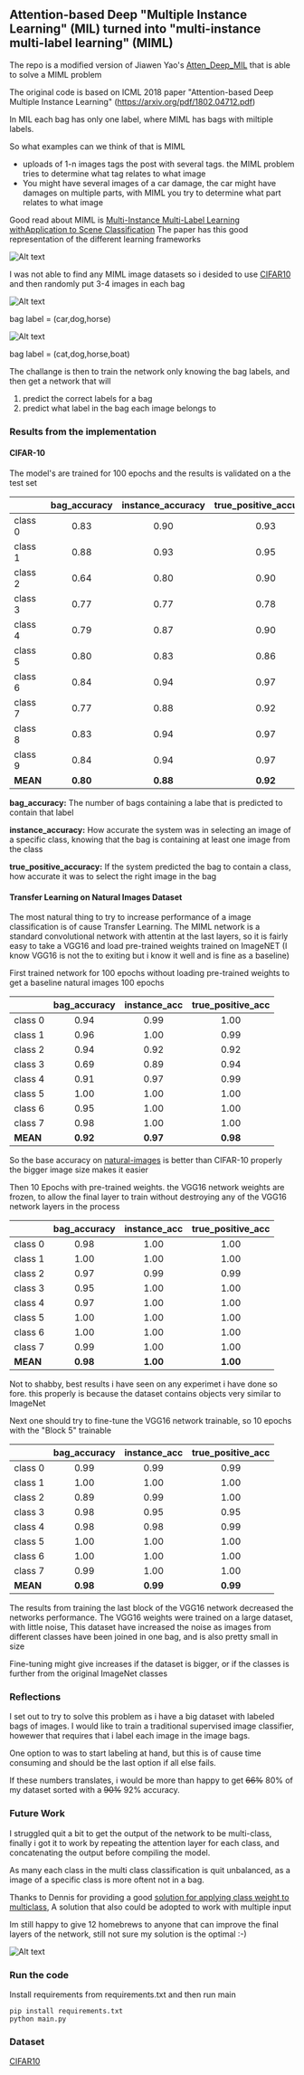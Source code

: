 ## Attention-based Deep "Multiple Instance Learning" (MIL) turned into "multi-instance multi-label learning" (MIML)
The repo is a modified version of Jiawen Yao's [Atten_Deep_MIL](https://github.com/utayao/Atten_Deep_MIL) that is able to solve a MIML problem

The original code is based on ICML 2018 paper "Attention-based Deep Multiple Instance Learning" (https://arxiv.org/pdf/1802.04712.pdf)

In MIL each bag has only one label, where MIML has bags with miltiple labels.

So what examples can we think of that is MIML
- uploads of 1-n images tags the post with several tags. the MIML problem tries to determine what tag relates to what image
- You might have several images of a car damage, the car might have damages on multiple parts, with MIML you try to determine what part relates to what image

Good read about MIML is [Multi-Instance Multi-Label Learning withApplication to Scene Classification](https://papers.nips.cc/paper/3047-multi-instance-multi-label-learning-with-application-to-scene-classification.pdf)
The paper has this good representation of the different learning frameworks

![Alt text](images/supervised_frameworks.jpg)

I was not able to find any MIML image datasets so i desided to use [CIFAR10](https://www.cs.toronto.edu/~kriz/cifar.html) and then randomly put 3-4 images in each bag

![Alt text](images/bag_0.jpg)

bag label = (car,dog,horse)

![Alt text](images/bag_1.jpg)

bag label = (cat,dog,horse,boat)

The challange is then to train the network only knowing the bag labels, and then get a network that will
1. predict the correct labels for a bag
2. predict what label in the bag each image belongs to

### Results from the implementation
#### CIFAR-10
The model's are trained for 100 epochs and the results is validated on a the test set


| | bag_accuracy | instance_accuracy | true_positive_accuracy |
| ------ |:----:|:----:|:---:|
|class 0 | 0.83 | 0.90 | 0.93|
|class 1 | 0.88 | 0.93 | 0.95|
|class 2 | 0.64 | 0.80 | 0.90|
|class 3 | 0.77 | 0.77 | 0.78|
|class 4 | 0.79 | 0.87 | 0.90|
|class 5 | 0.80 | 0.83 | 0.86|
|class 6 | 0.84 | 0.94 | 0.97|
|class 7 | 0.77 | 0.88 | 0.92|
|class 8 | 0.83 | 0.94 | 0.97|
|class 9 | 0.84 | 0.94 | 0.97|
|**MEAN** | **0.80** | **0.88** | **0.92**|

**bag_accuracy:** The number of bags containing a labe that is predicted to contain that label

**instance_accuracy:** How accurate the system was in selecting an image of a specific class, knowing that the bag is containing at least one image from the class

**true_positive_accuracy:** If the system predicted the bag to contain a class, how accurate it was to select the right image in the bag
#### Transfer Learning on Natural Images Dataset
The most natural thing to try to increase performance of a image classification is of cause Transfer Learning. 
The MIML network is a standard convolutional network with attentin at the last layers, 
so it is fairly easy to take a VGG16 and load pre-trained weights trained on ImageNET
(I know VGG16 is not the to exiting but i know it well and is fine as a baseline)

First trained network for 100 epochs without loading pre-trained weights to get a baseline
natural images 100 epochs

| | bag_accuracy | instance_acc | true_positive_acc |
| ------- |:----:|:----:|:----:|
|class 0 | 0.94 | 0.99 | 1.00 |
|class 1 | 0.96 | 1.00 | 0.99 |
|class 2 | 0.94 | 0.92 | 0.92 |
|class 3 | 0.69 | 0.89 | 0.94 |
|class 4 | 0.91 | 0.97 | 0.99 |
|class 5 | 1.00 | 1.00 | 1.00 |
|class 6 | 0.95 | 1.00 | 1.00 |
|class 7 | 0.98 | 1.00 | 1.00 |
|**MEAN**    | **0.92** | **0.97** | **0.98** |

So the base accuracy on [natural-images](https://www.kaggle.com/prasunroy/natural-images) is better than CIFAR-10 properly the bigger image size makes it easier

Then 10 Epochs with pre-trained weights. the VGG16 network weights are frozen, to allow the final layer to train without destroying any of the VGG16 network layers in the process

| |bag_accuracy|instance_acc|true_positive_acc|
|------- |:----:|:----:|:----:|
|class 0 | 0.98 | 1.00 | 1.00 |
|class 1 | 1.00 | 1.00 | 1.00 |
|class 2 | 0.97 | 0.99 | 0.99 |
|class 3 | 0.95 | 1.00 | 1.00 |
|class 4 | 0.97 | 1.00 | 1.00 |
|class 5 | 1.00 | 1.00 | 1.00 |
|class 6 | 1.00 | 1.00 | 1.00 |
|class 7 | 0.99 | 1.00 | 1.00 |
|**MEAN**    | **0.98** | **1.00** | **1.00** |

Not to shabby, best results i have seen on any experimet i have done so fore. this properly is because the dataset contains objects very similar to ImageNet

Next one should try to fine-tune the VGG16 network trainable, so 10 epochs with the "Block 5" trainable

| |bag_accuracy|instance_acc|true_positive_acc|
|------- |:----:|:----:|:----:|
|class 0 | 0.99 | 0.99 | 0.99 |
|class 1 | 1.00 | 1.00 | 1.00 |
|class 2 | 0.89 | 0.99 | 1.00 |
|class 3 | 0.98 | 0.95 | 0.95 |
|class 4 | 0.98 | 0.98 | 0.99 |
|class 5 | 1.00 | 1.00 | 1.00 |
|class 6 | 1.00 | 1.00 | 1.00 |
|class 7 | 0.99 | 1.00 | 1.00 |
|**MEAN**    | **0.98** | **0.99** | **0.99** |

The results from training the last block of the VGG16 network decreased the networks performance.
The VGG16 weights were trained on a large dataset, with little noise, 
This dataset have increased the noise as images from different classes have been joined in one bag, and is also pretty small in size

Fine-tuning might give increases if the dataset is bigger, or if the classes is further from the original ImageNet classes

### Reflections
I set out to try to solve this problem as i have a big dataset with labeled bags of images. I would like to train a traditional supervised image classifier, howewer that requires that i label each image in the image bags.

One option to was to start labeling at hand, but this is of cause time consuming and should be the last option if all else fails.

If these numbers translates, i would be more than happy to get ~~66%~~ 80% of my dataset sorted with a ~~90%~~ 92% accuracy.



### Future Work
I struggled quit a bit to get the output of the network to be multi-class, 
finally i got it to work by repeating the attention layer for each class, and concatenating the output before compiling the model.

As many each class in the multi class classification is quit unbalanced, as a image of a specific class is more oftent not in a bag.

Thanks to Dennis for providing a good [solution for applying class weight to multiclass](https://stackoverflow.com/questions/48485870/multi-label-classification-with-class-weights-in-keras),  A solution that also could be adopted to work with multiple input

Im still happy to give 12 homebrews to anyone that can improve the final layers of the network, still not sure my solution is the optimal :-)

![Alt text](images/homebrew.jpg)

### Run the code
Install requirements from requirements.txt and then run main
```console
pip install requirements.txt
python main.py
```


### Dataset
[CIFAR10](https://www.cs.toronto.edu/~kriz/cifar.html)